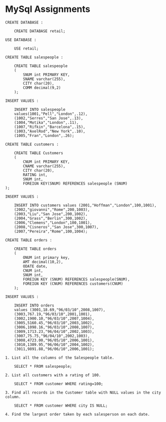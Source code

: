 # MySql Assignments



    CREATE DATABASE : 

```MySql
    CREATE DATABASE retail;
```


    USE DATABASE : 

```MySql
    USE retail;
```


    CREATE TABLE salespeople : 

```MySql
    CREATE TABLE salespeople
    (
        SNUM int PRIMARY KEY,
        SNAME varchar(255),
        CITY char(20),
        COMM decimal(9,2)
    );
```
    INSERT VALUES : 

```MySql
    INSERT INTO salespeople
    values(1001,"Pell","London",.12),
    (1002,"Serres","San Jose",.13),
    (1004,"Motika","London",.11),
    (1007,"Rifkin","Barcelona",.15),
    (1003,"AxelRod","New York",.10),
    (1005,"Fran","London",.26);
```


    CREATE TABLE customers : 

```MySql
    CREATE TABLE Customers
    (
        CNUM int PRIMARY KEY,
        CNAME varchar(255),
        CITY char(20),
        RATING int,
        SNUM int,
        FOREIGN KEY(SNUM) REFERENCES salespeople (SNUM)
);

```

    INSERT VALUES : 

```MySql
    INSERT INTO customers values (2001,"Hoffman","London",100,1001),
    (2002,"giovanni","Rome",200,1003),
    (2003,"Liu","San Jose",200,1002),
    (2004,"Grass","Berlin",300,1002),
    (2006,"Clemens","London",100,1001),
    (2008,"Cisneros","San Jose",300,1007),
    (2007,"Pereira","Rome",100,1004);
```


    CREATE TABLE orders : 

```MySql
    CREATE TABLE orders
    (
        ONUM int primary key,
        AMT decimal(10,2),
        ODATE date,
        CNUM int,
        SNUM int,
        FOREIGN KEY (SNUM) REFERENCES salespeople(SNUM),
        FOREIGN KEY (CNUM) REFERENCES customers(CNUM)
    );
```


    INSERT VALUES : 

```MySql
    INSERT INTO orders
    values (3001,18.69,"96/03/10",2008,1007),
    (3003,767.19,"96/03/10",2001,1001),
    (3002,1900.10,"96/03/10",2007,1004),
    (3005,5160.45,"96/03/10",2003,1002),
    (3006,1098.16,"96/03/10",2008,1007),
    (3009,1713.23,"96/04/10",2002,1003),
    (3007,75.75,"96/04/10",2002,1003),
    (3008,4723.00,"96/05/10",2006,1001),
    (3010,1309.95,"96/06/10",2004,1002),
    (3011,9891.88,"96/06/10",2006,1001);
```






`1. List all the columns of the Salespeople table.`


```MySql
    SELECT * FROM salespeople;
```
`2. List all customers with a rating of 100.`

```MySql
    SELECT * FROM customer WHERE rating=100;
```
`3. Find all records in the Customer table with NULL values in the city column.`

```MySql
    SELECT * FROM customer WHERE city IS NULL;
```
`4. Find the largest order taken by each salesperson on each date.`

```MySql
    
```





